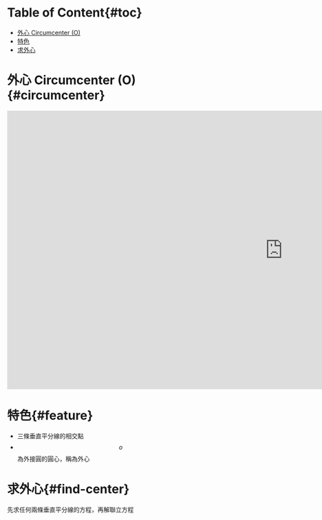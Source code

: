 # Table of Content{#toc}

<!-- MarkdownTOC depth=2 -->

- [外心 Circumcenter \(O\)](#circumcenter)
- [特色](#feature)
- [求外心](#find-center)

<!-- /MarkdownTOC -->

# 外心 Circumcenter (O) {#circumcenter}

<div class="iframe-container">
  <iframe
  scrolling="no"
  allowfullscreen
  title="Incenter"
  src="https://www.geogebra.org/material/iframe/id/G3Qv9y4T/width/1280/height/647/border/888888/smb/false/stb/false/stbh/false/ai/false/asb/false/sri/false/rc/false/ld/false/sdz/false/ctl/false"
  width="1280"
  height="647"
  style="border:0px;"> </iframe>
</div>

# 特色{#feature}
- 三條垂直平分線的相交點
- $$o$$ 為外接圓的圓心，稱為外心

# 求外心{#find-center}
先求任何兩條垂直平分線的方程，再解聯立方程
